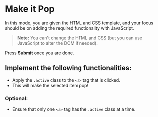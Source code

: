 # Make it Pop

In this mode, you are given the HTML and CSS template, and your focus should be on adding the required functionality with JavaScript.

> **Note:** You can't change the HTML and CSS (but you can use JavaScript to alter the DOM if needed).

Press **Submit** once you are done.

## Implement the following functionalities:

- Apply the `.active` class to the `<a>` tag that is clicked.
- This will make the selected item pop!

### Optional:
- Ensure that only one `<a>` tag has the `.active` class at a time.
